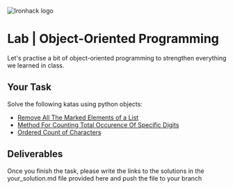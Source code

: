 ![Ironhack logo](https://i.imgur.com/1QgrNNw.png)

# Lab | Object-Oriented Programming
Let's practise a bit of object-oriented programming to strengthen everything we learned in class. 

## Your Task
Solve the following katas using python objects:

* [Remove All The Marked Elements of a List](https://www.codewars.com/kata/remove-all-the-marked-elements-of-a-list)
* [Method For Counting Total Occurence Of Specific Digits](https://www.codewars.com/kata/method-for-counting-total-occurence-of-specific-digits)
* [Ordered Count of Characters](https://www.codewars.com/kata/ordered-count-of-characters)

## Deliverables
Once you finish the task, please write the links to the solutions in the your_solution.md 
file provided here and push the file to your branch